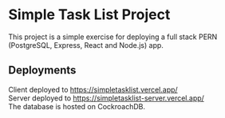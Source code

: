 # Simple Task List Project

This project is a simple exercise for deploying a full stack PERN (PostgreSQL, Express, React and Node.js) app.

## Deployments

Client deployed to https://simpletasklist.vercel.app/ \
Server deployed to https://simpletasklist-server.vercel.app/ \
The database is hosted on CockroachDB.
